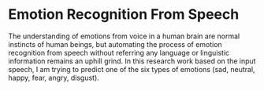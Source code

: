 # Emotion Recognition From Speech

The understanding of emotions from voice in a human brain are normal instincts of human beings, but automating the process of emotion recognition from speech without referring any language or linguistic information remains an uphill grind. In this research work based on the input speech, I am trying to predict one of the six types of emotions (sad, neutral, happy, fear, angry, disgust).

